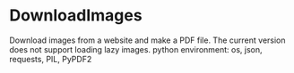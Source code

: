 # DownloadImages
Download images from a website and make a PDF file.
The current version does not support loading lazy images.
python environment: os, json, requests, PIL, PyPDF2
